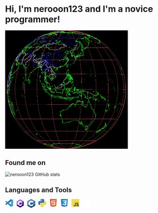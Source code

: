 # Hi, I'm nerooon123 and I'm a novice programmer!

<img width="400" src="/assets/images/world.gif"/>

## Found me on

![nerooon123 GitHub stats](https://github-readme-stats.vercel.app/api?username=nerooon123&show_icons=true&theme=radical)

## Languages and Tools

<img align="left" alt="Visual Studio Code" width="26px" src="/assets/images/vs-code.svg" style="padding-right:10px;" />
<img align="left" alt="C#" width="26px" src="/assets/images/csharp.png" style="padding-right:10px;" />
<img align="left" alt="C++" width="26px" src="/assets/images/cppmain.png" style="padding-right:10px;" />
<img align="left" alt="Python" width="26px" src="/assets/images/python.png" style="padding-right:10px;" />
<img align="left" alt="HTML5" width="26px" src="/assets/images/html5.svg" style="padding-right:10px;" />
<img align="left" alt="CSS3" width="26px" src="/assets/images/css3.svg" style="padding-right:10px;" />
<img align="left" alt="JavaScript" width="26px" src="/assets/images/js.svg" style="padding-right:10px;" />
<img align="left" alt="GitHub" width="26px" src="/assets/images/github.png" style="padding-right:10px;" />